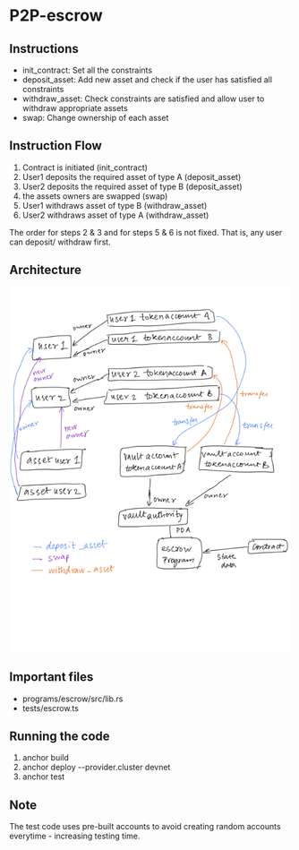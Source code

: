 # P2P-escrow

## Instructions
- init_contract:  Set all the constraints
- deposit_asset: Add new asset and check if the user has satisfied all constraints
- withdraw_asset: Check constraints are satisfied and allow user to withdraw appropriate assets
- swap: Change ownership of each asset

## Instruction Flow
1. Contract is initiated (init_contract)
2. User1 deposits the required asset of type A (deposit_asset)
3. User2 deposits the required asset of type B (deposit_asset)
4. the assets owners are swapped (swap)
5. User1 withdraws asset of type B (withdraw_asset)
6. User2 withdraws asset of type A (withdraw_asset)

The order for steps 2 & 3 and for steps 5 & 6 is not fixed. That is, any user can deposit/ withdraw first.

## Architecture
![alt text](https://github.com/sj-97/P2P-escrow/blob/master/arch2.png?raw=true)

## Important files 
- programs/escrow/src/lib.rs
- tests/escrow.ts

## Running the code
1. anchor build
2. anchor deploy --provider.cluster devnet
3. anchor test

## Note
The test code uses pre-built accounts to avoid creating random accounts everytime - increasing testing time.

